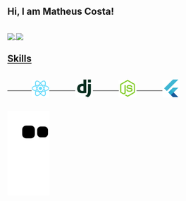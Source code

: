 ## Hi, I am Matheus Costa! 
</br>

 <div>
  <a href="https://github.com/Matheus-IT">
   <img align="center" height="170" src="https://github-readme-stats.vercel.app/api/top-langs/?username=Matheus-IT&layout=compact&langs_count=16&theme=dracula"/>
  <img align="center" src="https://github-readme-stats.vercel.app/api?username=Matheus-IT&show_icons=true&theme=dracula&include_all_commits=true&count_private=true&hide=issues"/>
</div>
 
 ## Skills
<div style="display: inline_block"><br>
&nbsp;&nbsp;&nbsp;&nbsp;&nbsp;&nbsp;&nbsp;&nbsp;&nbsp;&nbsp;&nbsp;&nbsp;&nbsp;
  <img height="40" align="center" alt="Matheus-React" height="30" width="40" src="https://raw.githubusercontent.com/devicons/devicon/master/icons/react/react-original.svg">
&nbsp;&nbsp;&nbsp;&nbsp;&nbsp;&nbsp;&nbsp;&nbsp;&nbsp;&nbsp;&nbsp;&nbsp;&nbsp;
  <img height="40" align="center" alt="Matheus-Django" height="30" width="40" src="https://raw.githubusercontent.com/devicons/devicon/master/icons/django/django-plain.svg">
&nbsp;&nbsp;&nbsp;&nbsp;&nbsp;&nbsp;&nbsp;&nbsp;&nbsp;&nbsp;&nbsp;&nbsp;&nbsp;
  <img height="40" align="center" alt="Matheus-Nodejs" height="30" width="40" src="https://raw.githubusercontent.com/devicons/devicon/master/icons/nodejs/nodejs-original.svg">
&nbsp;&nbsp;&nbsp;&nbsp;&nbsp;&nbsp;&nbsp;&nbsp;&nbsp;&nbsp;&nbsp;&nbsp;&nbsp;
  <img height="40" align="center" alt="Matheus-Flutter" height="30" width="40" src="https://raw.githubusercontent.com/devicons/devicon/master/icons/flutter/flutter-original.svg">
</div>

</br>
 
  ![Snake animation](https://github.com/Matheus-IT/Matheus-IT/blob/output/github-contribution-grid-snake.svg)
 
</div>
